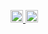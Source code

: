 <p align="left">
  <a href="https://github.com/ek1den2">
    <img height="20" src="https://komarev.com/ghpvc/?username=ek1den2" />
  </a>
  <a href="https://github.com/ek1den2">
    <img height="20" src="https://img.shields.io/twitter/follow/ek1den2?style=flat&logo=x&labelColor=%23000000&link=https%3A%2F%2Fx.com%2Fek1den2" />
  </a>
</p>
